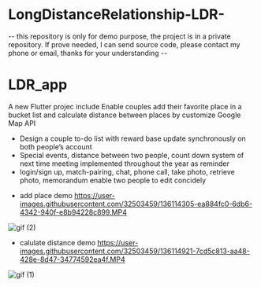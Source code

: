 # LongDistanceRelationship-LDR-
-- this repository is only for demo purpose, the project is in a private repository.
 If prove needed, I can send source code, please contact my phone or email, thanks for your understanding --
# LDR_app

A new Flutter projec include 
 Enable couples add their favorite place in a bucket list and calculate distance between places by customize Google Map API
 <ul>
<li> Design a couple to-do list with reward base update synchronously on both people’s account </li>
<li> Special events, distance between two people, count down system of next time meeting implemented throughout the year as reminder </li>
<li> login/sign up, match-pairing, chat, phone call, take photo, retrieve photo, memorandum enable two people to edit concidely </li>
</ul>

 - add place demo
https://user-images.githubusercontent.com/32503459/136114305-ea884fc0-6db6-4342-940f-e8b94228c899.MP4

![gif (2)](https://user-images.githubusercontent.com/32503459/136115848-53fca5b6-4fb1-431b-94f1-db0515531c0c.gif)


- calulate distance demo
https://user-images.githubusercontent.com/32503459/136114921-7cd5c813-aa48-428e-8d47-34774592ea4f.MP4

![gif (1)](https://user-images.githubusercontent.com/32503459/136115613-8b02f24b-d411-4341-a1df-52315e802013.gif)





